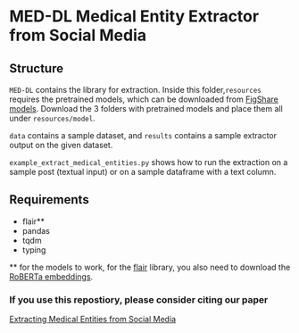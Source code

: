 # MED-DL Medical Entity Extractor from Social Media


## Structure

`MED-DL` contains the library for extraction. Inside this folder,`resources` requires the pretrained models, which can be downloaded from [FigShare models](https://doi.org/10.6084/m9.figshare.12039933.v1). Download the 3 folders with pretrained models and place them all under `resources/model`. 

`data` contains a sample dataset, and `results` contains a sample extractor output on the given dataset.



`example_extract_medical_entities.py` shows how to run the extraction on a sample post (textual input) or on a sample dataframe with a text column.



## Requirements

* flair**
* pandas
* tqdm
* typing

** for the models to work, for the [flair](https://github.com/flairNLP/flair) library, you also need to download the [RoBERTa embeddings](https://github.com/flairNLP/flair/blob/master/resources/docs/TUTORIAL_4_ELMO_BERT_FLAIR_EMBEDDING.md).


### If you use this repostiory, please consider citing our paper
[Extracting Medical Entities from Social Media](https://dl.acm.org/doi/abs/10.1145/3368555.3384467)